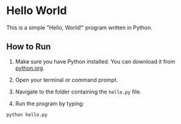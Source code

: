 # Hello World

This is a simple "Hello, World!" program written in Python.

## How to Run

1. Make sure you have Python installed. You can download it from [python.org](https://www.python.org/).

2. Open your terminal or command prompt.

3. Navigate to the folder containing the `hello.py` file.

4. Run the program by typing:

```bash
python hello.py
